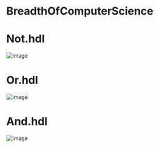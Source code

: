 # BreadthOfComputerScience
# Not.hdl
![image](https://github.com/Snegan29/BreadthOfComputerScience/assets/114458196/38694206-7c73-4446-92c0-7d83952bbc41)
# Or.hdl
![image](https://github.com/Snegan29/BreadthOfComputerScience/assets/114458196/9e8ea275-ab5c-4b68-a66e-56946e5a24de)
# And.hdl
![image](https://github.com/Snegan29/BreadthOfComputerScience/assets/114458196/af80c2d3-7d65-4bdd-9e85-dc7f3d21ff79)

